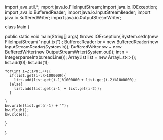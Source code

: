 import java.util.*;
import java.io.FileInputStream;
import java.io.IOException;
import java.io.BufferedReader;
import java.io.InputStreamReader;
import java.io.BufferedWriter;
import java.io.OutputStreamWriter;

class Main {

  public static void main(String[] args) throws IOException{
    System.setIn(new FileInputStream("input.txt"));
    BufferedReader br = new BufferedReader(new InputStreamReader(System.in));
    BufferedWriter bw = new BufferedWriter(new OutputStreamWriter(System.out));
    int n = Integer.parseInt(br.readLine());
    ArrayList<Integer> list = new ArrayList<>();
    list.add(0);
    list.add(1);
    
    for(int i=2;i<n;i++){
      if(list.get(i-1)>1000000){
        list.add(list.get(i-1)%1000000 + list.get(i-2)%1000000);
      }else{
        list.add(list.get(i-1) + list.get(i-2));
      }
      
    }
    bw.write(list.get(n-1) + "");
    bw.flush();
    bw.close();
  }
  
}
